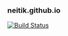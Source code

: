 ### neitik.github.io

[![Build Status](https://travis-ci.org/neitik/neitik.github.io.svg?branch=master)](https://travis-ci.org/neitik/neitik.github.io)

